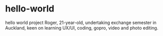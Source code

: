 # hello-world
hello world project
Roger, 21-year-old, undertaking exchange semester in Auckland, keen on learning UX/UI, coding, gopro, video and photo editing.
